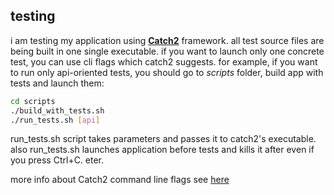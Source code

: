 ## testing
i am testing my application using **[Catch2](https://github.com/catchorg/Catch2)** framework. all test source files are being built in one single executable. if you want to launch only one concrete test, you can use cli flags which catch2 suggests. for example, if you want to run only api-oriented tests, you should go to *scripts* folder, build app with tests and launch them:
```sh
cd scripts
./build_with_tests.sh
./run_tests.sh [api]
```
run_tests.sh script takes parameters and passes it to catch2's executable. also run_tests.sh launches application before tests and kills it after even if you press Ctrl+C. 
eter.

more info about Catch2 command line flags see [here](https://github.com/catchorg/Catch2/blob/devel/docs/command-line.md)